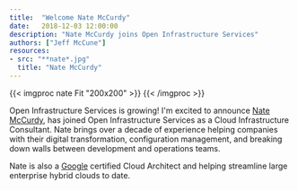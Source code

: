 ```yaml
---
title:  "Welcome Nate McCurdy"
date:   2018-12-03 12:00:00
description: "Nate McCurdy joins Open Infrastructure Services"
authors: ["Jeff McCune"]
resources:
- src: "**nate*.jpg"
  title: "Nate McCurdy"
---
```

{{< imgproc nate Fit "200x200" >}}
{{< /imgproc >}}

Open Infrastructure Services is growing!  I'm excited to announce [Nate
McCurdy][nate], has joined Open Infrastructure Services as a Cloud
Infrastructure Consultant.  Nate brings over a decade of experience helping
companies with their digital transformation, configuration management, and
breaking down walls between development and operations teams.

Nate is also a [Google][google] certified Cloud Architect and helping streamline
large enterprise hybrid clouds to date.

[nate]: https://github.com/natemccurdy
[google]: https://cloud.google.com/certification/cloud-architect
